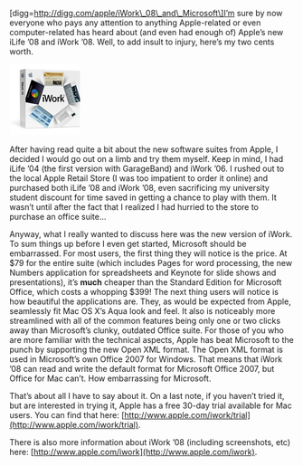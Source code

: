 \[digg=http://digg.com/apple/iWork\_08\_and\_Microsoft\]I’m sure by now everyone who pays any attention to anything Apple-related or even computer-related has heard about (and even had enough of) Apple’s new iLife ’08 and iWork ’08. Well, to add insult to injury, here’s my two cents worth.

[![iWork ‘08](productshot_iw08_125-1.jpg)](https://i0.wp.com/blog.alexseifert.com/wp-content/uploads/2007/08/productshot_iw08_125-1.jpg?ssl=1 "iWork ‘08")

After having read quite a bit about the new software suites from Apple, I decided I would go out on a limb and try them myself. Keep in mind, I had iLife ’04 (the first version with GarageBand) and iWork ’06. I rushed out to the local Apple Retail Store (I was too impatient to order it online) and purchased both iLife ’08 and iWork ’08, even sacrificing my university student discount for time saved in getting a chance to play with them. It wasn’t until after the fact that I realized I had hurried to the store to purchase an office suite…

Anyway, what I really wanted to discuss here was the new version of iWork. To sum things up before I even get started, Microsoft should be embarrassed. For most users, the first thing they will notice is the price. At $79 for the entire suite (which includes Pages for word processing, the new Numbers application for spreadsheets and Keynote for slide shows and presentations), it’s **much** cheaper than the Standard Edition for Microsoft Office, which costs a whopping $399! The next thing users will notice is how beautiful the applications are. They, as would be expected from Apple, seamlessly fit Mac OS X’s Aqua look and feel. It also is noticeably more streamlined with all of the common features being only one or two clicks away than Microsoft’s clunky, outdated Office suite. For those of you who are more familiar with the technical aspects, Apple has beat Microsoft to the punch by supporting the new Open XML format. The Open XML format is used in Microsoft’s own Office 2007 for Windows. That means that iWork ’08 can read and write the default format for Microsoft Office 2007, but Office for Mac can’t. How embarrassing for Microsoft.

That’s about all I have to say about it. On a last note, if you haven’t tried it, but are interested in trying it, Apple has a free 30-day trial available for Mac users. You can find that here: [http://www.apple.com/iwork/trial](http://www.apple.com/iwork/trial).

There is also more information about iWork ’08 (including screenshots, etc) here: [http://www.apple.com/iwork](http://www.apple.com/iwork).